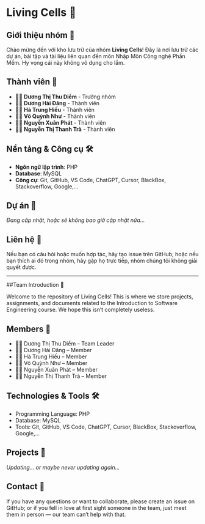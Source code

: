 # Living Cells 🧬

## Giới thiệu nhóm 🚀
Chào mừng đến với kho lưu trữ của nhóm **Living Cells**! 
Đây là nơi lưu trữ các dự án, bài tập và tài liệu liên quan đến môn Nhập Môn Công nghệ Phần Mềm. Hy vọng cái này không vô dụng cho lắm.


## Thành viên 👥
- 🧑‍💻 **Dương Thị Thu Diểm** - Trưởng nhóm
- 🧑‍💻 **Dương Hải Đăng** - Thành viên
- 🧑‍💻 **Hà Trung Hiếu** - Thành viên
- 🧑‍💻 **Võ Quỳnh Như** - Thành viên
- 🧑‍💻 **Nguyễn Xuân Phát** - Thành viên
- 🧑‍💻 **Nguyễn Thị Thanh Trà** - Thành viên

## Nền tảng & Công cụ 🛠️
- **Ngôn ngữ lập trình**: PHP 
- **Database**: MySQL
- **Công cụ**: Git, GitHub, VS Code, ChatGPT, Cursor, BlackBox, Stackoverflow, Google,... 

## Dự án 📂
_Đang cập nhật, hoặc sẽ không bao giờ cập nhật nữa..._

## Liên hệ 📧
Nếu bạn có câu hỏi hoặc muốn hợp tác, hãy tạo issue trên GitHub; hoặc nếu bạn thích ai đó trong nhóm, hãy gặp họ trực tiếp, nhóm chúng tôi không giải quyết được.

------------------------------------------------
##Team Introduction 🚀

Welcome to the repository of Living Cells!
This is where we store projects, assignments, and documents related to the Introduction to Software Engineering course. We hope this isn’t completely useless.

## Members 👥
- 🧑‍💻 Dương Thị Thu Diểm – Team Leader
- 🧑‍💻 Dương Hải Đăng – Member
- 🧑‍💻 Hà Trung Hiếu – Member
- 🧑‍💻 Võ Quỳnh Như – Member
- 🧑‍💻 Nguyễn Xuân Phát – Member
- 🧑‍💻 Nguyễn Thị Thanh Trà – Member

## Technologies & Tools 🛠️
- Programming Language: PHP
- Database: MySQL
- Tools: Git, GitHub, VS Code, ChatGPT, Cursor, BlackBox, Stackoverflow, Google,...

## Projects 📂
_Updating... or maybe never updating again..._

## Contact 📧
If you have any questions or want to collaborate, please create an issue on GitHub; or if you fell in love at first sight someone in the team, just meet them in person — our team can’t help with that.


